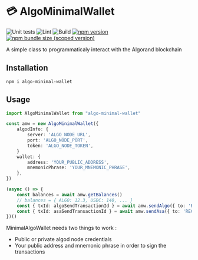 # 💳 AlgoMinimalWallet

![Unit tests](https://github.com/mathieuartu/algo-minimal-wallet/actions/workflows/unit-test.yml/badge.svg)
![Lint](https://github.com/mathieuartu/algo-minimal-wallet/actions/workflows/lint.yml/badge.svg)
![Build](https://github.com/mathieuartu/algo-minimal-wallet/actions/workflows/build.yml/badge.svg)
[![npm version](https://img.shields.io/npm/v/algo-minimal-wallet/latest.svg)](https://www.npmjs.com/package/algo-minimal-wallet/v/latest)
[![npm bundle size (scoped version)](https://img.shields.io/bundlephobia/minzip/algo-minimal-wallet/latest.svg)](https://bundlephobia.com/result?p=algo-minimal-wallet@latest)

A simple class to programmaticaly interact with the Algorand blockchain

## Installation

```
npm i algo-minimal-wallet
```

## Usage

```typescript
import AlgoMinimalWallet from "algo-minimal-wallet"

const amw = new AlgoMinimalWallet({
	algodInfo: {
        server: 'ALGO_NODE_URL',
        port: 'ALGO_NODE_PORT',
        token: 'ALGO_NODE_TOKEN',
    }
	wallet: {
		address: 'YOUR_PUBLIC_ADDRESS',
		mnemonicPhrase: 'YOUR_MNEMONIC_PHRASE',
	},
})

(async () => {
    const balances = await amw.getBalances()
    // balances = { ALGO: 12.3, USDC: 140, ... }
    const { txId: algoSendTransactionId } = await amw.sendAlgo({ to: 'RECIPIENT_ADDRESS', amount: 10 })
    const { txId: asaSendTransactionId } = await amw.sendAsa({ to: 'RECIPIENT_ADDRESS', amount: 100, assetId: 3301 })
})()
```

MinimalAlgoWallet needs two things to work :

-   Public or private algod node credentials
-   Your public address and mnemonic phrase in order to sign the transactions
